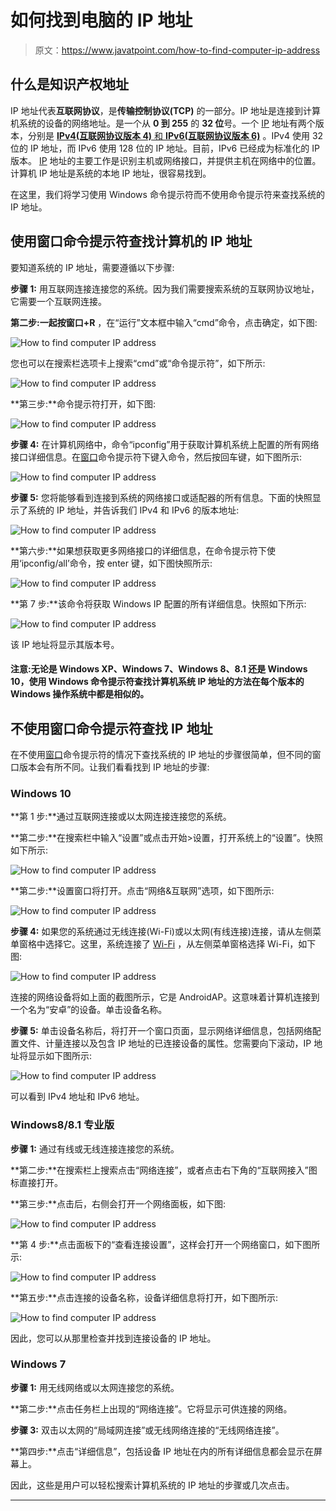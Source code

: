 # 如何找到电脑的 IP 地址

> 原文：<https://www.javatpoint.com/how-to-find-computer-ip-address>

## 什么是知识产权地址

IP 地址代表**互联网协议**，是**传输控制协议(TCP)** 的一部分。IP 地址是连接到计算机系统的设备的网络地址。是一个从 **0 到 255** 的 **32 位**号。一个 [IP](https://www.javatpoint.com/ip) 地址有两个版本，分别是 [**IPv4(互联网协议版本 4)** 和 **IPv6(互联网协议版本 6)**](https://www.javatpoint.com/ipv4-vs-ipv6) 。IPv4 使用 32 位的 IP 地址，而 IPv6 使用 128 位的 IP 地址。目前，IPv6 已经成为标准化的 IP 版本。 [IP](https://www.javatpoint.com/ip-full-form) 地址的主要工作是识别主机或网络接口，并提供主机在网络中的位置。计算机 IP 地址是系统的本地 IP 地址，很容易找到。

在这里，我们将学习使用 Windows 命令提示符而不使用命令提示符来查找系统的 IP 地址。

## 使用窗口命令提示符查找计算机的 IP 地址

要知道系统的 IP 地址，需要遵循以下步骤:

**步骤 1:** 用互联网连接连接您的系统。因为我们需要搜索系统的互联网协议地址，它需要一个互联网连接。

**第二步:**一起按**窗口+R** ，在“运行”文本框中输入“cmd”命令，点击确定，如下图:

![How to find computer IP address](img/429e4823fd2b72ad7600e836ec0582de.png)

您也可以在搜索栏选项卡上搜索“cmd”或“命令提示符”，如下所示:

![How to find computer IP address](img/3a1898d44df41f49316f289212fb699b.png)

**第三步:**命令提示符打开，如下图:

![How to find computer IP address](img/bdfbd57822d2957f841bfa1694864d62.png)

**步骤 4:** 在计算机网络中，命令“ipconfig”用于获取计算机系统上配置的所有网络接口详细信息。在[窗口](https://www.javatpoint.com/windows)命令提示符下键入命令，然后按回车键，如下图所示:

![How to find computer IP address](img/67051eb75bb1255582878a24c9589bd0.png)

**步骤 5:** 您将能够看到连接到系统的网络接口或适配器的所有信息。下面的快照显示了系统的 IP 地址，并告诉我们 IPv4 和 IPv6 的版本地址:

![How to find computer IP address](img/abbe2e4ab2284874c498584db79182f3.png)

**第六步:**如果想获取更多网络接口的详细信息，在命令提示符下使用‘ipconfig/all’命令，按 enter 键，如下图快照所示:

![How to find computer IP address](img/4ee213e3cb0fb4093e86b6a9b9fcdd41.png)

**第 7 步:**该命令将获取 Windows IP 配置的所有详细信息。快照如下所示:

![How to find computer IP address](img/84128b8da0b06cbcf0f53c278f7ad681.png)

该 IP 地址将显示其版本号。

#### 注意:无论是 Windows XP、Windows 7、Windows 8、8.1 还是 Windows 10，使用 Windows 命令提示符查找计算机系统 IP 地址的方法在每个版本的 Windows 操作系统中都是相似的。

## 不使用窗口命令提示符查找 IP 地址

在不使用[窗口](https://www.javatpoint.com/what-is-windows)命令提示符的情况下查找系统的 IP 地址的步骤很简单，但不同的窗口版本会有所不同。让我们看看找到 IP 地址的步骤:

### Windows 10

**第 1 步:**通过互联网连接或以太网连接连接您的系统。

**第二步:**在搜索栏中输入“设置”或点击开始>设置，打开系统上的“设置”。快照如下所示:

![How to find computer IP address](img/a94d8f826bc3c8d4a1628a563b57f09f.png)

**第二步:**设置窗口将打开。点击“网络&互联网”选项，如下图所示:

![How to find computer IP address](img/263806aa5e795426e41f254202d13a3f.png)

**步骤 4:** 如果您的系统通过无线连接(Wi-Fi)或以太网(有线连接)连接，请从左侧菜单窗格中选择它。这里，系统连接了 [Wi-Fi](https://www.javatpoint.com/wifi-full-form) ，从左侧菜单窗格选择 Wi-Fi，如下图:

![How to find computer IP address](img/cc01e973eb2267da2226b8d2d5f1f833.png)

连接的网络设备将如上面的截图所示，它是 AndroidAP。这意味着计算机连接到一个名为“安卓”的设备。单击设备名称。

**步骤 5:** 单击设备名称后，将打开一个窗口页面，显示网络详细信息，包括网络配置文件、计量连接以及包含 IP 地址的已连接设备的属性。您需要向下滚动，IP 地址将显示如下图所示:

![How to find computer IP address](img/5375a6dd45545bb5a8b8a07de0ce175c.png)

可以看到 IPv4 地址和 IPv6 地址。

### Windows8/8.1 专业版

**步骤 1:** 通过有线或无线连接连接您的系统。

**第二步:**在搜索栏上搜索点击“网络连接”，或者点击右下角的“互联网接入”图标直接打开。

**第三步:**点击后，右侧会打开一个网络面板，如下图:

![How to find computer IP address](img/706fa6768b10561fc312a4743d0c1097.png)

**第 4 步:**点击面板下的“查看连接设置”，这样会打开一个网络窗口，如下图所示:

![How to find computer IP address](img/6ebb7a62f255f7f95a10be39de58356c.png)

**第五步:**点击连接的设备名称，设备详细信息将打开，如下图所示:

![How to find computer IP address](img/e14020ac498bbe51b8347ea3d1fec676.png)

因此，您可以从那里检查并找到连接设备的 IP 地址。

### Windows 7

**步骤 1:** 用无线网络或以太网连接您的系统。

**第二步:**点击任务栏上出现的“网络连接”。它将显示可供连接的网络。

**步骤 3:** 双击以太网的“局域网连接”或无线网络连接的“无线网络连接”。

**第四步:**点击“详细信息”，包括设备 IP 地址在内的所有详细信息都会显示在屏幕上。

因此，这些是用户可以轻松搜索计算机系统的 IP 地址的步骤或几次点击。

* * *